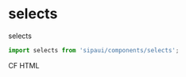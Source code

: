 # selects

selects

```js
import selects from 'sipaui/components/selects';
```

<!-- STORY -->

CF HTML
